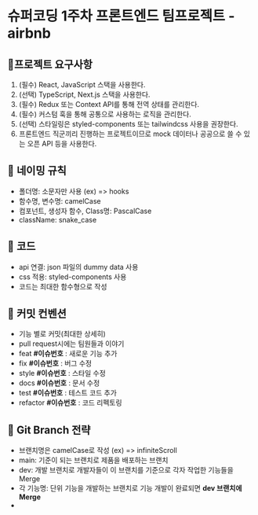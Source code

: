 # 슈퍼코딩 1주차 프론트엔드 팀프로젝트 - airbnb
## 🚀프로젝트 요구사항
1. (필수) React, JavaScript 스택을 사용한다.
2. (선택) TypeScript, Next.js 스택을 사용한다.
3. (필수) Redux 또는 Context API를 통해 전역 상태를 관리한다.
4. (필수) 커스텀 훅을 통해 공통으로 사용하는 로직을 관리한다.
5. (선택) 스타일링은 styled-components 또는 tailwindcss 사용을 권장한다.
6. 프론트엔드 직군끼리 진행하는 프로젝트이므로 mock 데이터나 공공으로 쓸 수 있는 오픈 API 등을 사용한다.

## 🚀 네이밍 규칙
- 폴더명: 소문자만 사용 (ex) => hooks
- 함수명, 변수명: camelCase
- 컴포넌트, 생성자 함수, Class명: PascalCase
- className: snake_case

## 🚀 코드
- api 연결: json 파일의 dummy data 사용
- css 적용: styled-components 사용
- 코드는 최대한 함수형으로 작성

## 🚀 커밋 컨벤션
- 기능 별로 커밋(최대한 상세히)
- pull request시에는 팀원들과 이야기
- feat **#이슈번호** : 새로운 기능 추가
- fix **#이슈번호** : 버그 수정
- style **#이슈번호** : 스타일 수정
- docs **#이슈번호** : 문서 수정
- test **#이슈번호** : 테스트 코드 추가
- refactor **#이슈번호** : 코드 리펙토링

## 🚀 Git Branch 전략
- 브랜치명은 camelCase로 작성 (ex) => infiniteScroll
- main: 기준이 되는 브랜치로 제품을 배포하는 브랜치
- dev: 개발 브랜치로 개발자들이 이 브랜치를 기준으로 각자 작업한 기능들을 Merge
- 각 기능명: 단위 기능을 개발하는 브랜치로 기능 개발이 완료되면 **dev 브랜치에 Merge**
- [참조]: https://velog.io/@kw2577/Git-branch-%EC%A0%84%EB%9E%B5
